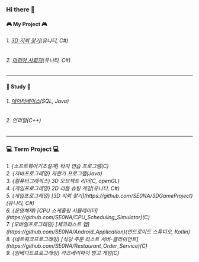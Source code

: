 ### Hi there 👋


#### 🎮 My Project 🎮
###### 1. [3D 지뢰 찾기](https://github.com/SE0NA/sweeper-3D)(유니티, C#)
###### 2. [마피아 사회자](https://github.com/SE0NA/InTheWoods)(유니티, C#)

***

#### 📙 Study 📙
###### 1. [데이터베이스](https://github.com/SE0NA/Practice_DB)(SQL, Java)
###### 2. 언리얼(C++)

***
<p>
<h3>💻 Term Project 💻 </h3>
<h6>1. {소프트웨어기초설계} 타자 연습 프로그램(C) <br>
2. {자바프로그래밍} 자판기 프로그램(Java) <br>
3. {컴퓨터그래픽스} 3D 오브젝트 리더(C, openGL) <br>
4. {게임프로그래밍} 2D 리듬 슈팅 게임(유니티, C#) <br>
5. {게임프로그래밍} [3D 지뢰 찾기](https://github.com/SE0NA/3DGameProject)(유니티, C#) <br>
6. {운영체제} [CPU 스케줄링 시뮬레이터](https://github.com/SE0NA/CPU_Scheduling_Simulator)(C) <br>
7. {모바일프로그래밍} [체크리스트 앱](https://github.com/SE0NA/Android_Application)(안드로이드 스튜디오, Kotlin) <br>
8. {네트워크프로그래밍} [식당 주문 리스트 서버-클라이언트](https://github.com/SE0NA/Restaurant_Order_Service)(C) <br>
9. {임베디드프로그래밍} 라즈베리파이 빙고 게임(C) </h6>
</p>

<!--
**SE0NA/SE0NA** is a ✨ _special_ ✨ repository because its `README.md` (this file) appears on your GitHub profile.

Here are some ideas to get you started:

- 🔭 I’m currently working on ...
- 🌱 I’m currently learning ...
- 👯 I’m looking to collaborate on ...
- 🤔 I’m looking for help with ...
- 💬 Ask me about ...
- 📫 How to reach me: ...
- 😄 Pronouns: ...
- ⚡ Fun fact: ...
-->
